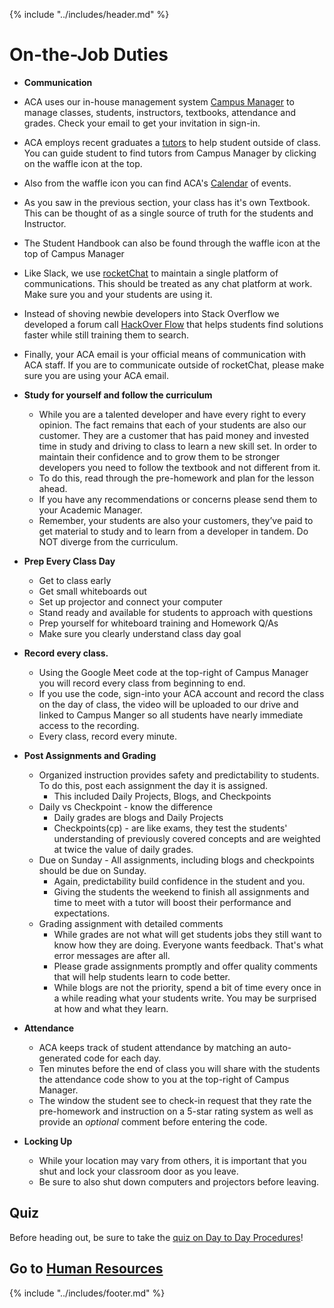 {% include "../includes/header.md" %}

# On-the-Job Duties

* **Communication**
 * ACA uses our in-house management system [Campus Manager](https://campus.austincodingacademy.com/#users/5b43b1b15ca8d30014dddfa9) to manage classes, students, instructors, textbooks, attendance and grades. Check your email to get your invitation in sign-in.
 * ACA employs recent graduates a [tutors](https://austincodingacademy.com/tutors/) to help student outside of class. You can guide student to find tutors from Campus Manager by clicking on the waffle icon at the top.
* Also from the waffle icon you can find ACA's [Calendar](https://calendar.austincodingacademy.com/) of events.
* As you saw in the previous section, your class has it's own Textbook. This can be thought of as a single source of truth for the students and Instructor.
* The Student Handbook can also be found through the waffle icon at the top of Campus Manager
* Like Slack, we use [rocketChat](https://chat.austincodingacademy.com/) to maintain a single platform of communications. This should be treated as any chat platform at work. Make sure you and your students are using it.
* Instead of shoving newbie developers into Stack Overflow we developed a forum call [HackOver Flow](https://austincodingacademy.com/forum/) that helps students find solutions faster while still training them to search.
* Finally, your ACA email is your official means of communication with ACA staff. If you are to communicate outside of rocketChat, please make sure you are using your ACA email.

* **Study for yourself and follow the curriculum**
  * While you are a talented developer and have every right to every opinion. The fact remains that each of your students are also our customer. They are a customer that has paid money and invested time in study and driving to class to learn a new skill set. In order to maintain their confidence and to grow them to be stronger developers you need to follow the textbook and not different from it.
  * To do this, read through the pre-homework and plan for the lesson ahead.
  * If you have any recommendations or concerns please send them to your Academic Manager.
  * Remember, your students are also your customers, they’ve paid to get material to study and to learn from a developer in tandem. Do NOT diverge from the curriculum.

* **Prep Every Class Day**
    * Get to class early
    * Get small whiteboards out
    * Set up projector and connect your computer
    * Stand ready and available for students to approach with questions
    * Prep yourself for whiteboard training and Homework Q/As
    * Make sure you clearly understand class day goal

* **Record every class.**
  * Using the Google Meet code at the top-right of Campus Manager you will record every class from beginning to end.
  * If you use the code, sign-into your ACA account and record the class on the day of class, the video will be uploaded to our drive and linked to Campus Manger so all students have nearly immediate access to the recording.
  * Every class, record every minute.

* **Post Assignments and Grading**
  * Organized instruction provides safety and predictability to students. To do this, post each assignment the day it is assigned. 
    * This included Daily Projects, Blogs, and Checkpoints
  * Daily vs Checkpoint - know the difference
    * Daily grades are blogs and Daily Projects
    * Checkpoints(cp) - are like exams, they test the students' understanding of previously covered concepts and are weighted at twice the value of daily grades.
  * Due on Sunday -  All assignments, including blogs and checkpoints should be due on Sunday.
    * Again, predictability build confidence in the student and you.
    * Giving the students the weekend to finish all assignments and time to meet with a tutor will boost their performance and expectations.
  * Grading assignment with detailed comments
    * While grades are not what will get students jobs they still want to know how they are doing. Everyone wants feedback. That's what error messages are after all.
    * Please grade assignments promptly and offer quality comments that will help students learn to code better.  
    * While blogs are not the priority, spend a bit of time every once in a while reading what your students write. You may be surprised at how and what they learn.

* **Attendance**
  * ACA keeps track of student attendance by matching an auto-generated code for each day.
  * Ten minutes before the end of class you will share with the students the attendance code show to you at the top-right of Campus Manager.
  * The window the student see to check-in request that they rate the pre-homework and instruction on a 5-star rating system as well as provide an *optional* comment before entering the code.

* **Locking Up**
  * While your location may vary from others, it is important that you shut and lock your classroom door as you leave.
  * Be sure to also shut down computers and projectors before leaving.

## Quiz

Before heading out, be sure to take the [quiz on Day to Day Procedures](https://docs.google.com/forms/d/e/1FAIpQLSfYmvAgiRy2_Oovi-kOq7Sq1DwSF4qd2ZEqmhNvApdeo9Qpew/viewform?usp=sf_link)!

## Go to [Human Resources](humanResources.md)

{% include "../includes/footer.md" %}
